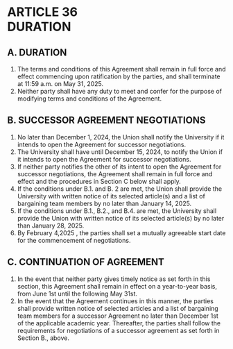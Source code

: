 # ARTICLE 36 <br> DURATION 

## A. DURATION

1. The terms and conditions of this Agreement shall remain in full force and effect commencing upon ratification by the parties, and shall terminate at 11:59 a.m. on May 31, 2025.
2. Neither party shall have any duty to meet and confer for the purpose of modifying terms and conditions of the Agreement.

## B. SUCCESSOR AGREEMENT NEGOTIATIONS

1. No later than December 1, 2024, the Union shall notify the University if it intends to open the Agreement for successor negotiations.
2. The University shall have until December 15, 2024, to notify the Union if it intends to open the Agreement for successor negotiations.
3. If neither party notifies the other of its intent to open the Agreement for successor negotiations, the Agreement shall remain in full force and effect and the procedures in Section C below shall apply.
4. If the conditions under B.1. and B. 2 are met, the Union shall provide the University with written notice of its selected article(s) and a list of bargaining team members by no later than January 14, 2025.
5. If the conditions under B.1., B.2., and B.4. are met, the University shall provide the Union with written notice of its selected article(s) by no later than January 28, 2025.
6. By February 4,2025 , the parties shall set a mutually agreeable start date for the commencement of negotiations.

## C. CONTINUATION OF AGREEMENT

1. In the event that neither party gives timely notice as set forth in this section, this Agreement shall remain in effect on a year-to-year basis, from June 1st until the following May 31st.
2. In the event that the Agreement continues in this manner, the parties shall provide written notice of selected articles and a list of bargaining team members for a successor Agreement no later than December 1st of the applicable academic year. Thereafter, the parties shall follow the requirements for negotiations of a successor agreement as set forth in Section B., above.
